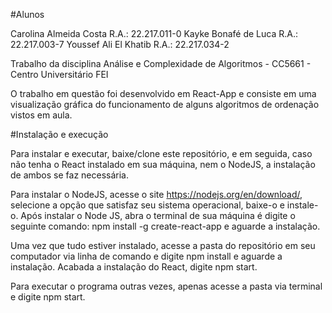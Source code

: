 #Alunos

Carolina Almeida Costa R.A.: 22.217.011-0
Kayke Bonafé de Luca R.A.: 22.217.003-7
Youssef Ali El Khatib R.A.: 22.217.034-2

Trabalho da disciplina Análise e Complexidade de Algoritmos - CC5661 - Centro Universitário FEI

O trabalho em questão foi desenvolvido em React-App e consiste em uma visualização gráfica do funcionamento de alguns algoritmos de ordenação vistos em aula.

#Instalação e execução

Para instalar e executar, baixe/clone este repositório, e em seguida, caso não tenha o React instalado em sua máquina, nem o NodeJS, a instalação de ambos se faz necessária.

Para instalar o NodeJS, acesse o site https://nodejs.org/en/download/, selecione a opção que satisfaz seu sistema operacional, baixe-o e instale-o. Após instalar o Node JS, abra o terminal de sua máquina é digite o seguinte comando: npm install -g create-react-app e aguarde a instalação.

Uma vez que tudo estiver instalado, acesse a pasta do repositório em seu computador via linha de comando e digite npm install e aguarde a instalação. Acabada a instalação do React, digite npm start.

Para executar o programa outras vezes, apenas acesse a pasta via terminal e digite npm start.
